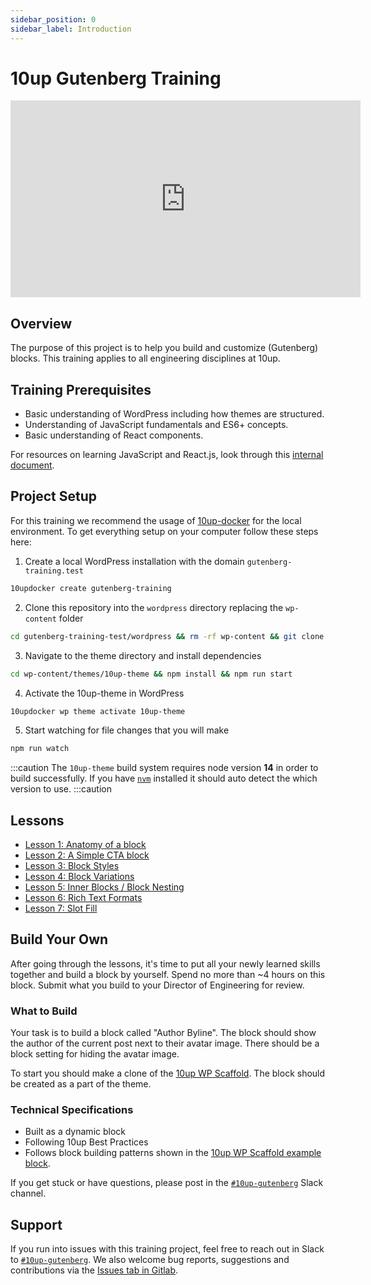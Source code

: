 ```yaml
---
sidebar_position: 0
sidebar_label: Introduction
---
```


# 10up Gutenberg Training

<iframe width="560" height="315" src="https://www.youtube.com/embed/UjaheV-jY00" title="YouTube video player" frameBorder="0" allow="accelerometer; autoplay; clipboard-write; encrypted-media; gyroscope; picture-in-picture; fullscreen" allowFullScreen></iframe>

## Overview
The purpose of this project is to help you build and customize (Gutenberg) blocks. This training applies to all engineering disciplines at 10up.


## Training Prerequisites
* Basic understanding of WordPress including how themes are structured.
* Understanding of JavaScript fundamentals and ES6+ concepts.
* Basic understanding of React components.

For resources on learning JavaScript and React.js, look through this [internal document](https://internal.10up.com/docs/javascript-tutorials/).


## Project Setup
For this training we recommend the usage of [10up-docker](https://github.com/10up/wp-local-docker-v2) for the local environment. To get everything setup on your computer follow these steps here:
1. Create a local WordPress installation with the domain `gutenberg-training.test`
```bash
10updocker create gutenberg-training
```
2. Clone this repository into the `wordpress` directory replacing the `wp-content` folder
```bash
cd gutenberg-training-test/wordpress && rm -rf wp-content && git clone git@gitlab.10up.com:exercises/gutenberg-lessons.git wp-content
```
3. Navigate to the theme directory and install dependencies
```bash
cd wp-content/themes/10up-theme && npm install && npm run start
```
4. Activate the 10up-theme in WordPress
```bash
10updocker wp theme activate 10up-theme
```
5. Start watching for file changes that you will make
```bash
npm run watch
```

:::caution
The `10up-theme` build system requires node version **14** in order to build successfully. If you have [`nvm`](https://github.com/nvm-sh/nvm) installed it should auto detect the which version to use. 
:::caution


## Lessons
* [Lesson 1: Anatomy of a block](overview)
* [Lesson 2: A Simple CTA block](cta-lesson)
* [Lesson 3: Block Styles](styles)
* [Lesson 4: Block Variations](variations)
* [Lesson 5: Inner Blocks / Block Nesting](inner-blocks)
* [Lesson 6: Rich Text Formats](rich-text-formats)
* [Lesson 7: Slot Fill](slot-fill)

## Build Your Own

After going through the lessons, it's time to put all your newly learned skills together and build a block by yourself. Spend no more than ~4 hours on this block. Submit what you build to your Director of Engineering for review.

### What to Build

Your task is to build a block called "Author Byline". The block should show the author of the current post next to their avatar image. There should be a block setting for hiding the avatar image.

To start you should make a clone of the [10up WP Scaffold](https://github.com/10up/wp-scaffold). The block should be created as a part of the theme.

### Technical Specifications

* Built as a dynamic block
* Following 10up Best Practices
* Follows block building patterns shown in the [10up WP Scaffold example block](https://github.com/10up/wp-scaffold/tree/trunk/themes/10up-theme/includes/blocks/example-block).

If you get stuck or have questions, please post in the [`#10up-gutenberg`](https://10up.slack.com/archives/C8Z3WMN1K) Slack channel.


## Support
If you run into issues with this training project, feel free to reach out in Slack to [`#10up-gutenberg`](https://10up.slack.com/archives/C8Z3WMN1K). We also welcome bug reports, suggestions and contributions via the [Issues tab in Gitlab](https://gitlab.10up.com/exercises/gutenberg-lessons/-/issues).
